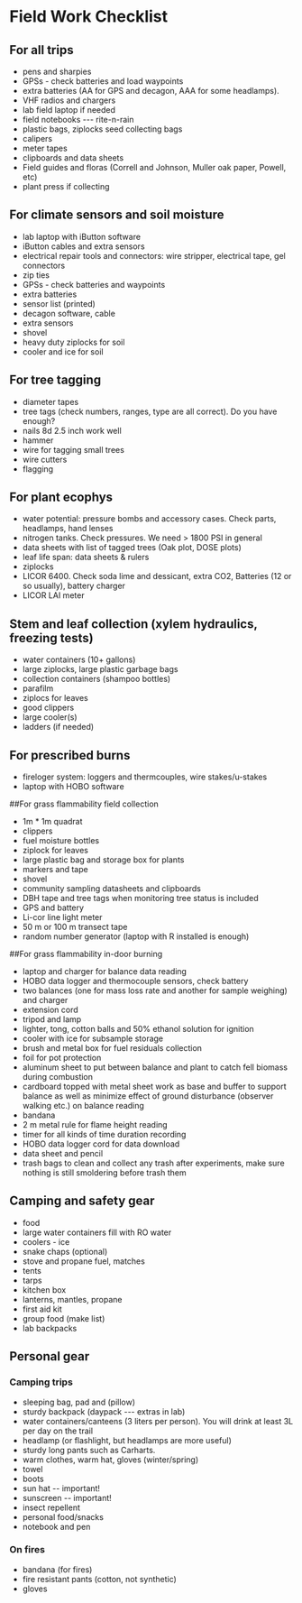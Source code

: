 Field Work Checklist
====================

For all trips
-------------

- pens and sharpies
- GPSs - check batteries and load waypoints
- extra batteries (AA for GPS and decagon, AAA for some headlamps).
- VHF radios and chargers
- lab field laptop if needed
- field notebooks --- rite-n-rain
- plastic bags, ziplocks seed collecting bags
- calipers
- meter tapes
- clipboards and data sheets
- Field guides and floras (Correll and Johnson, Muller oak paper, Powell, etc)
- plant press if collecting


For climate sensors and soil moisture
-------------------------------------

- lab laptop with iButton software
- iButton cables and extra sensors
- electrical repair tools and connectors: wire stripper, electrical tape, gel connectors
- zip ties
- GPSs - check batteries and waypoints
- extra batteries
- sensor list (printed)
- decagon software, cable
- extra sensors
- shovel
- heavy duty ziplocks for soil
- cooler and ice for soil
  
For tree tagging
----------------

- diameter tapes
- tree tags (check numbers, ranges, type are all correct). Do you have enough?
- nails 8d 2.5 inch work well
- hammer
- wire for tagging small trees
- wire cutters
- flagging

For plant ecophys
-----------------

- water potential: pressure bombs and accessory cases. Check parts, headlamps, hand lenses
- nitrogen tanks. Check pressures. We need > 1800 PSI in general
- data sheets with list of tagged trees (Oak plot, DOSE plots) 
- leaf life span: data sheets & rulers
- ziplocks
- LICOR 6400.  Check soda lime and dessicant, extra CO2, Batteries (12 or so usually), battery charger
- LICOR LAI meter
  
Stem and leaf collection (xylem hydraulics, freezing tests)
-----------------------------------------------------------

- water containers (10+ gallons)
- large ziplocks, large plastic garbage bags
- collection containers (shampoo bottles)
- parafilm
- ziplocs for leaves
- good clippers
- large cooler(s)
- ladders (if needed)

For prescribed burns
--------------------
- fireloger system: loggers and thermcouples, wire stakes/u-stakes
- laptop with HOBO software

##For grass flammability field collection 
- 1m * 1m quadrat
- clippers
- fuel moisture bottles
- ziplock for leaves 
- large plastic bag and storage box for plants
- markers and tape
- shovel 
- community sampling datasheets and clipboards
- DBH tape and tree tags when monitoring tree status is included
- GPS and battery
- Li-cor line light meter
- 50 m or 100 m transect tape
- random number generator (laptop with R installed is enough)

##For grass flammability in-door burning
- laptop and charger for balance data reading
- HOBO data logger and thermocouple sensors, check battery
- two balances (one for mass loss rate and another for sample weighing) and charger
- extension cord
- tripod and lamp 
- lighter, tong, cotton balls and 50% ethanol solution for ignition 
- cooler with ice for subsample storage
- brush and metal box for fuel residuals collection
- foil for pot protection
- aluminum sheet to put between balance and plant to catch fell biomass during combustion
- cardboard topped with metal sheet work as base and buffer to support balance as well as minimize effect of ground disturbance (observer walking etc.) on balance reading
- bandana
- 2 m metal rule for flame height reading
- timer for all kinds of time duration recording
- HOBO data logger cord for data download
- data sheet and pencil
- trash bags to clean and collect any trash after experiments, make sure nothing is still smoldering before trash them 

  
Camping and safety gear
-----------------------

- food
- large water containers fill with RO water
- coolers - ice
- snake chaps (optional)
- stove and propane fuel, matches
- tents
- tarps
- kitchen box
- lanterns, mantles, propane
- first aid kit
- group food (make list)
- lab backpacks

Personal gear
-------------

### Camping trips ###
 
- sleeping bag, pad and (pillow)
- sturdy backpack (daypack --- extras in lab)
- water containers/canteens (3 liters per person).  You will drink at least 3L per day on the trail
- headlamp (or flashlight, but headlamps are more useful)
- sturdy long pants such as Carharts.
- warm clothes, warm hat, gloves (winter/spring)
- towel
- boots
- sun hat -- important!
- sunscreen -- important!
- insect repellent
- personal food/snacks
- notebook and pen

### On fires ###

- bandana (for fires)
- fire resistant pants (cotton, not synthetic)
- gloves
